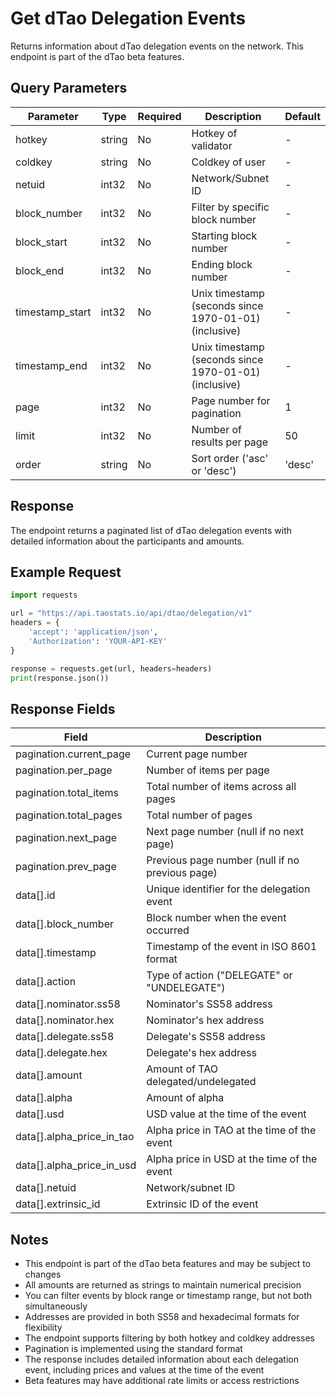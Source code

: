 # Get dTao Delegation Events

Returns information about dTao delegation events on the network. This endpoint is part of the dTao beta features.

## Query Parameters
| Parameter | Type | Required | Description | Default |
|-----------|------|----------|-------------|---------|
| hotkey | string | No | Hotkey of validator | - |
| coldkey | string | No | Coldkey of user | - |
| netuid | int32 | No | Network/Subnet ID | - |
| block_number | int32 | No | Filter by specific block number | - |
| block_start | int32 | No | Starting block number | - |
| block_end | int32 | No | Ending block number | - |
| timestamp_start | int32 | No | Unix timestamp (seconds since 1970-01-01) (inclusive) | - |
| timestamp_end | int32 | No | Unix timestamp (seconds since 1970-01-01) (inclusive) | - |
| page | int32 | No | Page number for pagination | 1 |
| limit | int32 | No | Number of results per page | 50 |
| order | string | No | Sort order ('asc' or 'desc') | 'desc' |

## Response
The endpoint returns a paginated list of dTao delegation events with detailed information about the participants and amounts.

## Example Request

```python
import requests

url = "https://api.taostats.io/api/dtao/delegation/v1"
headers = {
    'accept': 'application/json',
    'Authorization': 'YOUR-API-KEY'
}

response = requests.get(url, headers=headers)
print(response.json())
```

## Response Fields
| Field | Description |
|-------|-------------|
| pagination.current_page | Current page number |
| pagination.per_page | Number of items per page |
| pagination.total_items | Total number of items across all pages |
| pagination.total_pages | Total number of pages |
| pagination.next_page | Next page number (null if no next page) |
| pagination.prev_page | Previous page number (null if no previous page) |
| data[].id | Unique identifier for the delegation event |
| data[].block_number | Block number when the event occurred |
| data[].timestamp | Timestamp of the event in ISO 8601 format |
| data[].action | Type of action ("DELEGATE" or "UNDELEGATE") |
| data[].nominator.ss58 | Nominator's SS58 address |
| data[].nominator.hex | Nominator's hex address |
| data[].delegate.ss58 | Delegate's SS58 address |
| data[].delegate.hex | Delegate's hex address |
| data[].amount | Amount of TAO delegated/undelegated |
| data[].alpha | Amount of alpha |
| data[].usd | USD value at the time of the event |
| data[].alpha_price_in_tao | Alpha price in TAO at the time of the event |
| data[].alpha_price_in_usd | Alpha price in USD at the time of the event |
| data[].netuid | Network/subnet ID |
| data[].extrinsic_id | Extrinsic ID of the event |

## Notes
- This endpoint is part of the dTao beta features and may be subject to changes
- All amounts are returned as strings to maintain numerical precision
- You can filter events by block range or timestamp range, but not both simultaneously
- Addresses are provided in both SS58 and hexadecimal formats for flexibility
- The endpoint supports filtering by both hotkey and coldkey addresses
- Pagination is implemented using the standard format
- The response includes detailed information about each delegation event, including prices and values at the time of the event
- Beta features may have additional rate limits or access restrictions 